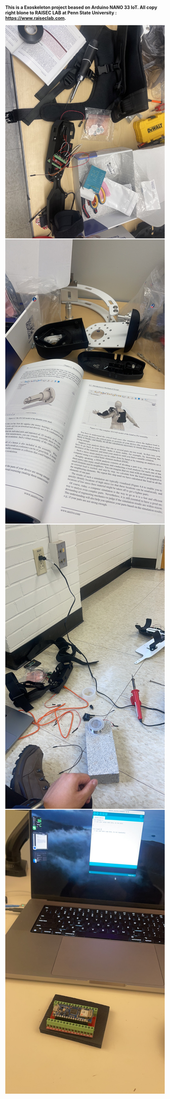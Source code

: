 **This is a Exoskeleton project beased on Arduino NANO 33 IoT. All copy right blone to RAISEC LAB at Penn State University : https://www.raiseclab.com.**


![Image text](https://github.com/Austinguo63/Exoskeleton-Test-Code/blob/main/img-folder/IMG_50671.jpeg)
![Image text](https://github.com/Austinguo63/Exoskeleton-Test-Code/blob/main/img-folder/IMG_4335.JPG)
![Image text](https://github.com/Austinguo63/Exoskeleton-Test-Code/blob/main/img-folder/IMG_5061.JPG)
![Image text](https://github.com/Austinguo63/Exoskeleton-Test-Code/blob/main/img-folder/IMG_4605.JPG)
